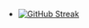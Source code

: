- [![GitHub Streak](https://streak-stats.demolab.com?user=subhaorku&theme=highcontrast&border_radius=4.5&date_format=j%20M%5B%20Y%5D&card_width=800&card_height=600)](https://git.io/streak-stats)
